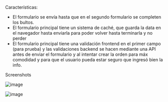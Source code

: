 Características:

- El formulario se envía hasta que en el segundo formulario se completen los bultos.
- El formulario principal tiene un sistema de caché, que guarda la data en el navegador hasta enviarla para poder volver hasta terminarla y no perder
- El formulario principal tiene una validación frontend en el primer campo (para prueba) y las validaciones backend se hacen mediante una API antes de enviar el formulario y al intentar crear la orden para máx comodidad y para que el usuario pueda estar seguro que ingresó bien la info.

Screenshots 

![image](https://github.com/user-attachments/assets/36e8f293-d239-4a50-acfc-7727d2a714ff)

![image](https://github.com/user-attachments/assets/c67cd2da-126b-4035-ab08-28e416ff2419)
